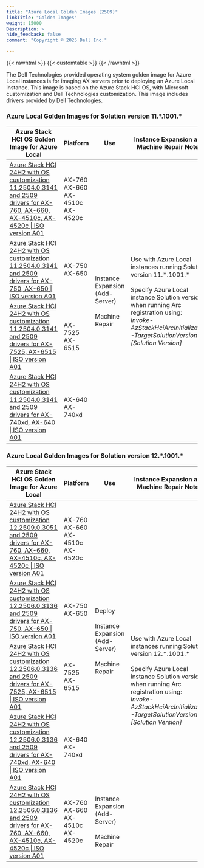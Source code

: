 ```yaml
---
title: "Azure Local Golden Images (2509)"
linkTitle: "Golden Images"
weight: 15000
Description: >
hide_feedback: false
comment: "Copyright © 2025 Dell Inc."

---
```


{{< rawhtml >}}
{{< customtable >}}
{{< /rawhtml >}}

The Dell Technologies provided operating system golden image for Azure Local instances is for imaging AX servers prior to deploying an Azure Local instance. This image is based on the Azure Stack HCI OS, with Microsoft customization and Dell Technologies customization. This image includes drivers provided by Dell Technologies.

### Azure Local Golden Images for Solution version 11.\*.1001.\*
<table>
<thead>
<tr>
<th>Azure Stack HCI OS Golden Image for Azure Local</th>
<th>Platform</th>
<th>Use</th>
<th>Instance Expansion and Machine Repair Notes</th>
</tr>
</thead>
<tbody>
<tr>
<td><a href="https://www.dell.com/support/home/en-us/drivers/driversdetails?driverid=6PDNC">Azure Stack HCI 24H2 with OS customization 11.2504.0.3141 and 2509 drivers for AX-760, AX-660, AX-4510c, AX-4520c | ISO version A01</a></td>
<td>AX-760<br>AX-660<br>AX-4510c<br>AX-4520c</td>
<td rowspan='4'>Instance Expansion (Add-Server)<br><br>Machine Repair</td>
<td rowspan='4'>Use with Azure Local instances running Solution version 11.*.1001.*<br><br>Specify Azure Local instance Solution version when running Arc registration using:<br><i>Invoke-AzStackHciArcInitialization -TargetSolutionVersion [Solution Version]</i></td>
</tr>
<tr>
<td><a href="https://www.dell.com/support/home/en-us/drivers/driversdetails?driverid=0YKNF">Azure Stack HCI 24H2 with OS customization 11.2504.0.3141 and 2509 drivers for AX-750, AX-650 | ISO version A01</a></td>
<td>AX-750<br>AX-650</td>
</tr>
<tr>
<td><a href="https://www.dell.com/support/home/en-us/drivers/driversdetails?driverid=NMRC5">Azure Stack HCI 24H2 with OS customization 11.2504.0.3141 and 2509 drivers for AX-7525, AX-6515 | ISO version A01</a></td>
<td>AX-7525<br>AX-6515</td>
</tr>
<tr>
<td><a href="https://www.dell.com/support/home/en-us/drivers/driversdetails?driverid=HPX73">Azure Stack HCI 24H2 with OS customization 11.2504.0.3141 and 2509 drivers for AX-740xd, AX-640 | ISO version A01</a></td>
<td>AX-640<br>AX-740xd</td>
</tr>
</tbody>
</table>

### Azure Local Golden Images for Solution version 12.\*.1001.\*
<table>
<thead>
<tr>
<th>Azure Stack HCI OS Golden Image for Azure Local</th>
<th>Platform</th>
<th>Use</th>
<th>Instance Expansion and Machine Repair Notes</th>
</tr>
</thead>
<tbody>
<tr>
<td><a href="https://www.dell.com/support/home/en-us/drivers/driversdetails?driverid=8C8KK">Azure Stack HCI 24H2 with OS customization 12.2509.0.3051 and 2509 drivers for AX-760, AX-660, AX-4510c, AX-4520c | ISO version A01</a></td>
<td>AX-760<br>AX-660<br>AX-4510c<br>AX-4520c</td>
<td rowspan='4'>Deploy<br><br>Instance Expansion (Add-Server)<br><br>Machine Repair</td>
<td rowspan='5'>Use with Azure Local instances running Solution version 12.*.1001.*<br><br>Specify Azure Local instance Solution version when running Arc registration using:<br><i>Invoke-AzStackHciArcInitialization -TargetSolutionVersion [Solution Version]</i></td>
</tr>
<tr>
<td><a href="https://www.dell.com/support/home/en-us/drivers/driversdetails?driverid=X988J">Azure Stack HCI 24H2 with OS customization 12.2506.0.3136 and 2509 drivers for AX-750, AX-650 | ISO version A01</a></td>
<td>AX-750<br>AX-650</td>
</tr>
<tr>
<td><a href="https://www.dell.com/support/home/en-us/drivers/driversdetails?driverid=NPM59">Azure Stack HCI 24H2 with OS customization 12.2506.0.3136 and 2509 drivers for AX-7525, AX-6515 | ISO version A01</a></td>
<td>AX-7525<br>AX-6515</td>
</tr>
<tr>
<td><a href="https://www.dell.com/support/home/en-us/drivers/driversdetails?driverid=K0MHP">Azure Stack HCI 24H2 with OS customization 12.2506.0.3136 and 2509 drivers for AX-740xd, AX-640 | ISO version A01</a></td>
<td>AX-640<br>AX-740xd</td>
</tr>
<tr>
<td><a href="https://www.dell.com/support/home/en-us/drivers/driversdetails?driverid=8HKX9">Azure Stack HCI 24H2 with OS customization 12.2506.0.3136 and 2509 drivers for AX-760, AX-660, AX-4510c, AX-4520c | ISO version A01</a></td>
<td>AX-760<br>AX-660<br>AX-4510c<br>AX-4520c</td>
<td rowspan='1'>Instance Expansion (Add-Server)<br><br>Machine Repair</td>
</tr>
</tbody>
</table>
